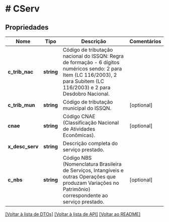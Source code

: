 # # CServ

## Propriedades

Nome | Tipo | Descrição | Comentários
------------ | ------------- | ------------- | -------------
**c_trib_nac** | **string** | Código de tributação nacional do ISSQN:  Regra de formação - 6 dígitos numéricos sendo: 2 para Item (LC 116/2003), 2 para Subitem (LC 116/2003) e 2 para Desdobro Nacional. |
**c_trib_mun** | **string** | Código de tributação municipal do ISSQN. | [optional]
**cnae** | **string** | Código CNAE (Classificação Nacional de Atividades Econômicas). | [optional]
**x_desc_serv** | **string** | Descrição completa do serviço prestado. |
**c_nbs** | **string** | Código NBS (Nomenclatura Brasileira de Serviços, Intangíveis e outras Operações que produzam Variações no Patrimônio) correspondente ao serviço prestado. | [optional]

[[Voltar à lista de DTOs]](../../README.md#models) [[Voltar à lista de API]](../../README.md#endpoints) [[Voltar ao README]](../../README.md)
